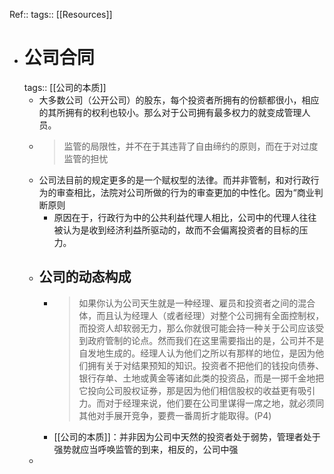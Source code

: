 Ref:: 
tags:: [[Resources]]

- # 公司合同
  tags:: [[公司的本质]]
	- 大多数公司（公开公司）的股东，每个投资者所拥有的份额都很小，相应的其所拥有的权利也较小。那么对于公司拥有最多权力的就变成管理人员。
	- > 监管的局限性，并不在于其违背了自由缔约的原则，而在于对过度监管的担忧
	- 公司法目前的规定更多的是一个赋权型的法律。而并非管制，和对行政行为的审查相比，法院对公司所做的行为的审查更加的中性化。因为“商业判断原则
		- 原因在于，行政行为中的公共利益代理人相比，公司中的代理人往往被认为是收到经济利益所驱动的，故而不会偏离投资者的目标的压力。
	- ## 公司的动态构成
		- > 如果你认为公司天生就是一种经理、雇员和投资者之间的混合体，而且认为经理人（或者经理）对整个公司拥有全面控制权，而投资人却软弱无力，那么你就很可能会持一种关于公司应该受到政府管制的论点。然而我们在这里需要指出的是，公司并不是自发地生成的。经理人认为他们之所以有那样的地位，是因为他们拥有关于对结果预知的知识。投资者不把他们的钱投向债券、银行存单、土地或黄金等诸如此类的投资品，而是一掷千金地把它投向公司股权证券，那是因为他们相信股权的收益更有吸引力。而对于经理来说，他们要在公司里谋得一席之地，就必须同其他对手展开竞争，要费一番周折才能取得。(P4)
		- [[公司的本质]]：并非因为公司中天然的投资者处于弱势，管理者处于强势就应当呼唤监管的到来，相反的，公司中强
	-